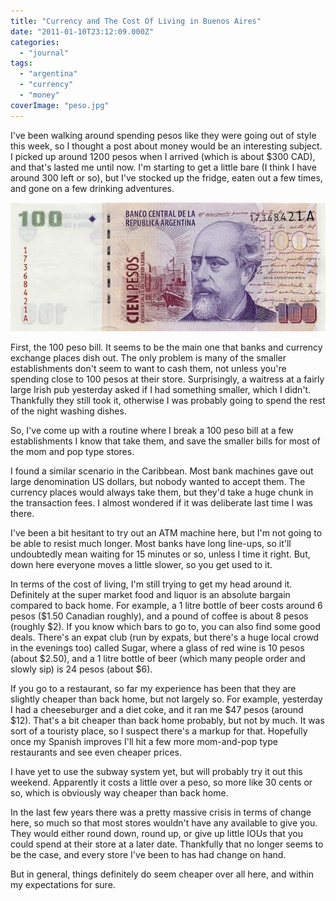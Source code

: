 ```yaml
---
title: "Currency and The Cost Of Living in Buenos Aires"
date: "2011-01-10T23:12:09.000Z"
categories: 
  - "journal"
tags: 
  - "argentina"
  - "currency"
  - "money"
coverImage: "peso.jpg"
---
```


I've been walking around spending pesos like they were going out of style this week, so I thought a post about money would be an interesting subject. I picked up around 1200 pesos when I arrived (which is about $300 CAD), and that's lasted me until now. I'm starting to get a little bare (I think I have around 300 left or so), but I've stocked up the fridge, eaten out a few times, and gone on a few drinking adventures.

[![](images/peso.jpg "Argentine Peso")](http://www.migratorynerd.com/wordpress/wp-content/uploads/2011/01/peso.jpg)

First, the 100 peso bill. It seems to be the main one that banks and currency exchange places dish out. The only problem is many of the smaller establishments don't seem to want to cash them, not unless you're spending close to 100 pesos at their store. Surprisingly, a waitress at a fairly large Irish pub yesterday asked if I had something smaller, which I didn't. Thankfully they still took it, otherwise I was probably going to spend the rest of the night washing dishes.

So, I've come up with a routine where I break a 100 peso bill at a few establishments I know that take them, and save the smaller bills for most of the mom and pop type stores.

I found a similar scenario in the Caribbean. Most bank machines gave out large denomination US dollars, but nobody wanted to accept them. The currency places would always take them, but they'd take a huge chunk in the transaction fees. I almost wondered if it was deliberate last time I was there.

I've been a bit hesitant to try out an ATM machine here, but I'm not going to be able to resist much longer. Most banks have long line-ups, so it'll undoubtedly mean waiting for 15 minutes or so, unless I time it right. But, down here everyone moves a little slower, so you get used to it.

In terms of the cost of living, I'm still trying to get my head around it. Definitely at the super market food and liquor is an absolute bargain compared to back home. For example, a 1 litre bottle of beer costs around 6 pesos ($1.50 Canadian roughly), and a pound of coffee is about 8 pesos (roughly $2). If you know which bars to go to, you can also find some good deals. There's an expat club (run by expats, but there's a huge local crowd in the evenings too) called Sugar, where a glass of red wine is 10 pesos (about $2.50), and a 1 litre bottle of beer (which many people order and slowly sip) is 24 pesos (about $6).

If you go to a restaurant, so far my experience has been that they are slightly cheaper than back home, but not largely so. For example, yesterday I had a cheeseburger and a diet coke, and it ran me $47 pesos (around $12). That's a bit cheaper than back home probably, but not by much. It was sort of a touristy place, so I suspect there's a markup for that. Hopefully once my Spanish improves I'll hit a few more mom-and-pop type restaurants and see even cheaper prices.

I have yet to use the subway system yet, but will probably try it out this weekend. Apparently it costs a little over a peso, so more like 30 cents or so, which is obviously way cheaper than back home.

In the last few years there was a pretty massive crisis in terms of change here, so much so that most stores wouldn't have any available to give you. They would either round down, round up, or give up little IOUs that you could spend at their store at a later date. Thankfully that no longer seems to be the case, and every store I've been to has had change on hand.

But in general, things definitely do seem cheaper over all here, and within my expectations for sure.
